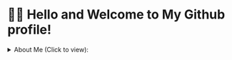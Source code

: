 # 👋🏾 Hello and Welcome to My Github profile!
<details>
<summary> About Me (Click to view): </summary>
  <p> 
    
  </p>
 </details>

<!---
JachimmaChristian/JachimmaChristian is a ✨ special ✨ repository because its `README.md` (this file) appears on your GitHub profile.
You can click the Preview link to take a look at your changes.
--->
